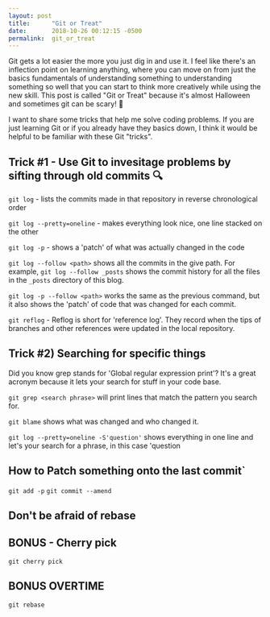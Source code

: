 ```yaml
---
layout: post
title:      "Git or Treat"
date:       2018-10-26 00:12:15 -0500
permalink:  git_or_treat
---
```


Git gets a lot easier the more you just dig in and use it. I feel like there's an inflection point on learning anything, where you can move on from just the basics fundamentals of understanding something to understanding something so well that you can start to think more creatively while using the new skill. This post is called "Git or Treat" because it's almost Halloween and sometimes git can be scary! 🎃 

I want to share some tricks that help me solve coding problems. If you are just learning Git or if you already have they basics down, I think it would be helpful to be familiar with these Git "tricks".

##  Trick #1 - Use Git to invesitage problems by sifting through old commits 🔍 

`git log` - lists the commits made in that repository in reverse chronological order

`git log --pretty=oneline` - makes everything look nice, one line stacked on the other

`git log -p` - shows a 'patch' of what was actually changed in the code

`git log --follow <path>` shows all the commits in the give path. For example, `git log --follow _posts` shows the commit history for all the files in the `_posts` directory of this blog.

`git log -p --follow <path>` works the same as the previous command, but it also shows the 'patch' of code that was changed for each commit.

`git reflog` - Reflog is short for 'reference log'. They record when the tips of branches and other references were updated in the local repository. 


## Trick #2) Searching for specific things

Did you know grep stands for 'Global regular expression print'? It's a great acronym because it lets your search for stuff in your code base.

`git grep <search phrase>` will print lines that match the pattern you search for.

`git blame` shows what was changed and who changed it.

`git log --pretty=oneline -S'question'` shows everything in one line and let's your search for a phrase, in this case 'question

## How to Patch something onto the last commit`

`git add -p`
`git commit --amend`


## Don't be afraid of rebase



## BONUS - Cherry pick

`git cherry pick`

## BONUS OVERTIME

`git rebase`
